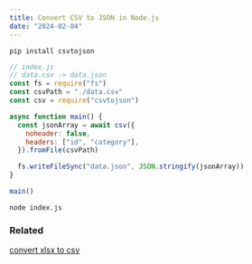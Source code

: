 ```yaml
---
title: Convert CSV to JSON in Node.js
date: "2024-02-04"
---
```


```shell
pip install csvtojson
```

```js
// index.js
// data.csv -> data.json
const fs = require("fs")
const csvPath = "./data.csv"
const csv = require("csvtojson")

async function main() {
  const jsonArray = await csv({
    noheader: false,
    headers: ["id", "category"],
  }).fromFile(csvPath)

  fs.writeFileSync("data.json", JSON.stringify(jsonArray))
}

main()
```

```shell
node index.js
```

### Related

[convert xlsx to csv](/posts/2023-04-12-node-convert-xlsx-to-csv)
